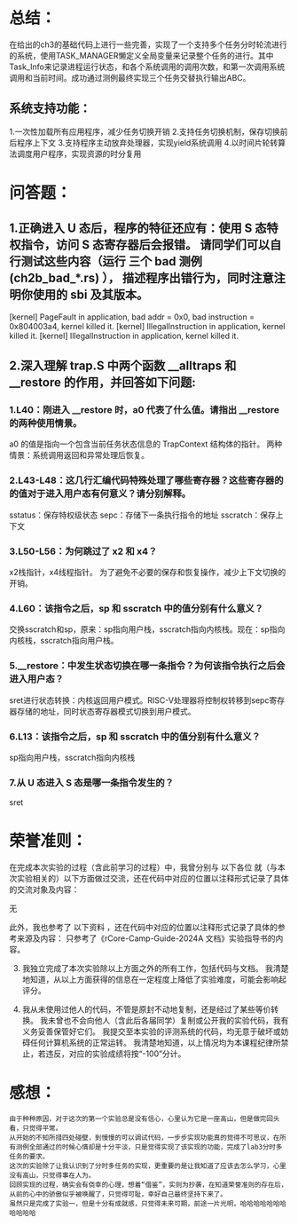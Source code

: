 # 总结：
在给出的ch3的基础代码上进行一些完善，实现了一个支持多个任务分时轮流进行的系统，使用TASK_MANAGER懒定义全局变量来记录整个任务的进行。其中Task_Info来记录进程运行状态，和各个系统调用的调用次数，和第一次调用系统调用和当前时间。成功通过测例最终实现三个任务交替执行输出ABC。
## 系统支持功能：
1.一次性加载所有应用程序，减少任务切换开销
2.支持任务切换机制，保存切换前后程序上下文
3.支持程序主动放弃处理器，实现yield系统调用
4.以时间片轮转算法调度用户程序，实现资源的时分复用


# 问答题：
## 1.正确进入 U 态后，程序的特征还应有：使用 S 态特权指令，访问 S 态寄存器后会报错。 请同学们可以自行测试这些内容（运行 三个 bad 测例 (ch2b_bad_*.rs) ）， 描述程序出错行为，同时注意注明你使用的 sbi 及其版本。
[kernel] PageFault in application, bad addr = 0x0, bad instruction = 0x804003a4, kernel killed it.
[kernel] IllegalInstruction in application, kernel killed it.
[kernel] IllegalInstruction in application, kernel killed it.

## 2.深入理解 trap.S 中两个函数 __alltraps 和 __restore 的作用，并回答如下问题:
### 1.L40：刚进入 __restore 时，a0 代表了什么值。请指出 __restore 的两种使用情景。
a0 的值是指向一个包含当前任务状态信息的 TrapContext 结构体的指针。
两种情景：系统调用返回和异常处理后恢复。
### 2.L43-L48：这几行汇编代码特殊处理了哪些寄存器？这些寄存器的的值对于进入用户态有何意义？请分别解释。
sstatus：保存特权级状态
sepc：存储下一条执行指令的地址
sscratch：保存上下文
### 3.L50-L56：为何跳过了 x2 和 x4？
x2栈指针，x4线程指针。
为了避免不必要的保存和恢复操作，减少上下文切换的开销。
### 4.L60：该指令之后，sp 和 sscratch 中的值分别有什么意义？
交换sscratch和sp，原来：sp指向用户栈，sscratch指向内核栈。现在：sp指向内核栈，sscratch指向用户栈。
### 5.__restore：中发生状态切换在哪一条指令？为何该指令执行之后会进入用户态？
sret进行状态转换：内核返回用户模式。RISC-V处理器将控制权转移到sepc寄存器存储的地址，同时状态寄存器模式切换到用户模式。
### 6.L13：该指令之后，sp 和 sscratch 中的值分别有什么意义？
sp指向用户栈，sscratch指向内核栈
### 7.从 U 态进入 S 态是哪一条指令发生的？
sret



# 荣誉准则：
在完成本次实验的过程（含此前学习的过程）中，我曾分别与 以下各位 就（与本次实验相关的）以下方面做过交流，还在代码中对应的位置以注释形式记录了具体的交流对象及内容：

无

此外，我也参考了 以下资料 ，还在代码中对应的位置以注释形式记录了具体的参考来源及内容：
只参考了《rCore-Camp-Guide-2024A 文档》实验指导书的内容。


3. 我独立完成了本次实验除以上方面之外的所有工作，包括代码与文档。 我清楚地知道，从以上方面获得的信息在一定程度上降低了实验难度，可能会影响起评分。

4. 我从未使用过他人的代码，不管是原封不动地复制，还是经过了某些等价转换。 我未曾也不会向他人（含此后各届同学）复制或公开我的实验代码，我有义务妥善保管好它们。 我提交至本实验的评测系统的代码，均无意于破坏或妨碍任何计算机系统的正常运转。 我清楚地知道，以上情况均为本课程纪律所禁止，若违反，对应的实验成绩将按“-100”分计。


# 感想：	
	由于种种原因，对于这次的第一个实验总是没有信心，心里认为它是一座高山，但是做完回头看，只觉得平常。
	从开始的不知所措四处碰壁，到慢慢的可以调试代码，一步步实现功能真的觉得不可思议，在所有测例全部通过的时候心情却是十分平淡，只是觉得实现了该实现的功能，完成了lab3分时多任务的要求。
	这次的实验除了让我认识到了分时多任务的实现，更重要的是让我知道了应该去怎么学习，心里没有高山，只觉得事在人为。
	回顾实现的过程，确实会有侥幸的心理，想着“借鉴”，实则为抄袭，在知道荣誉准则的存在后，从前的心中的骄傲似乎被唤醒了，只觉得可耻，幸好自己最终坚持下来了。
	虽然只是完成了实验一，但是十分有成就感，只觉得未来可期，前途一片光明，哈哈哈哈哈哈哈哈哈哈哈

